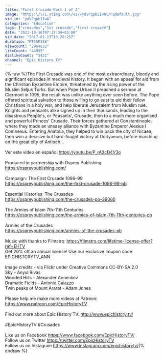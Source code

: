 ```yaml
---
title: "First Crusade Part 1 of 2"
image: "https:\/\/i.ytimg.com\/vi\/ydVFqpbIIwA\/hqdefault.jpg"
vid_id: "ydVFqpbIIwA"
categories: "Education"
tags: ["crusades","1st crusade","first crusade"]
date: "2021-10-16T07:17:34+03:00"
vid_date: "2017-01-13T19:28:25Z"
duration: "PT15M13S"
viewcount: "2964832"
likeCount: "44935"
dislikeCount: "1421"
channel: "Epic History TV"
---
```

{% raw %}The First Crusade was one of the most extraordinary, bloody and significant episodes in medieval history. It began with an appeal for aid from the Christian Byzantine Empire, threatened by the rising power of the Muslim Seljuk Turks. But when Pope Urban II preached a sermon at Clermont in 1095, the result was unlike anything ever seen before. The Pope offered spiritual salvation to those willing to go east to aid their fellow Christians in a holy war,  and help liberate Jerusalem from Muslim rule. Knights and peasants alike signed up in their thousands, leading to the disastrous People's, or Peasants', Crusade, then to a much more organised and powerful Princes' Crusade. Their forces gathered at Constantinople, where they made an uneasy alliance with Byzantine Emperor Alexius I Comnenus. Entering Anatolia, they helped to win back the city of Nicaea, then won a decisive but hard-fought victory at Dorlyaeum, before marching on the great city of Antioch...<br /><br />Ver este video en español <a rel="nofollow" target="blank" href="https://youtu.be/P_rA2cD4V3o">https://youtu.be/P_rA2cD4V3o</a><br /><br />Produced in partnership with Osprey Publishing<br /><a rel="nofollow" target="blank" href="https://ospreypublishing.com/">https://ospreypublishing.com/</a><br /><br />Campaign: The First Crusade 1096–99<br /><a rel="nofollow" target="blank" href="https://ospreypublishing.com/the-first-crusade-1096-99-pb">https://ospreypublishing.com/the-first-crusade-1096-99-pb</a><br /><br />Essential Histories: The Crusades<br /><a rel="nofollow" target="blank" href="https://ospreypublishing.com/the-crusades-pb-39060">https://ospreypublishing.com/the-crusades-pb-39060</a><br /><br />The Armies of Islam 7th–11th Centuries <br /><a rel="nofollow" target="blank" href="https://ospreypublishing.com/the-armies-of-islam-7th-11th-centuries-pb">https://ospreypublishing.com/the-armies-of-islam-7th-11th-centuries-pb</a><br /><br />Armies of the Crusades<br /><a rel="nofollow" target="blank" href="https://ospreypublishing.com/armies-of-the-crusades-pb">https://ospreypublishing.com/armies-of-the-crusades-pb</a><br /><br />Music with thanks to Filmstro: <a rel="nofollow" target="blank" href="https://filmstro.com/lifetime-license-offer?ref=EHTV">https://filmstro.com/lifetime-license-offer?ref=EHTV</a><br />Get 20% off an annual license! Use our exclusive coupon code: EPICHISTORYTV_ANN<br /><br />Image credits - via Flickr under Creative Commons CC-BY-SA  2.0 <br />Sky - Anyul Rivas<br />Wooded Hills - Alexander Annenkov<br />Dramatic Fields - Antonio Caiazzo<br />Twin peaks of Mount Ararat - Adam Jones<br /><br />Please help me make more videos at Patreon: <a rel="nofollow" target="blank" href="https://www.patreon.com/EpicHistoryTV">https://www.patreon.com/EpicHistoryTV</a><br /><br />Find out more about Epic History TV: <a rel="nofollow" target="blank" href="http://www.epichistory.tv/">http://www.epichistory.tv/</a><br /><br />#EpicHistoryTV #Crusades <br /><br />Like us on Facebook <a rel="nofollow" target="blank" href="https://www.facebook.com/EpicHistoryTV/">https://www.facebook.com/EpicHistoryTV/</a><br />Follow us on Twitter <a rel="nofollow" target="blank" href="https://twitter.com/EpicHistoryTV">https://twitter.com/EpicHistoryTV</a><br />Follow us on Instagram <a rel="nofollow" target="blank" href="https://www.instagram.com/epichistorytv/">https://www.instagram.com/epichistorytv/</a>{% endraw %}
